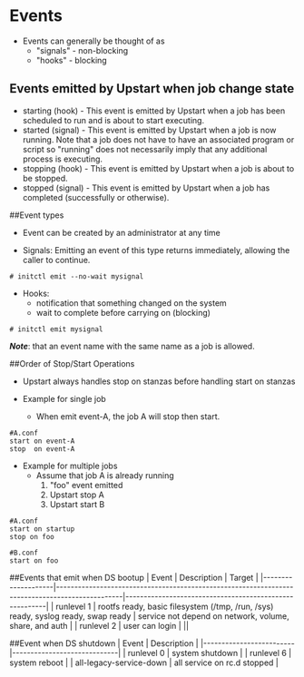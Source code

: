 # Events
* Events can generally be thought of as
    * "signals" - non-blocking
    * "hooks" - blocking

## Events emitted by Upstart when job change state
* starting (hook) - This event is emitted by Upstart when a job has been scheduled to run and is about to start executing.
* started (signal) - This event is emitted by Upstart when a job is now running. Note that a job does not have to have an associated program or script so "running" does not necessarily imply that any additional process is executing.
* stopping (hook) - This event is emitted by Upstart when a job is about to be stopped.
* stopped (signal) - This event is emitted by Upstart when a job has completed (successfully or otherwise).

##Event types
* Event can be created by an administrator at any time

* Signals: Emitting an event of this type returns immediately, allowing the caller to continue.
```
# initctl emit --no-wait mysignal
```
* Hooks:
    * notification that something changed on the system
    * wait to complete before carrying on (blocking)
```
# initctl emit mysignal
```

***Note***: that an event name with the same name as a job is allowed.

##Order of Stop/Start Operations
* Upstart always handles stop on stanzas before handling start on stanzas

* Example for single job
    * When emit event-A, the job A will stop then start.

```
#A.conf
start on event-A
stop  on event-A
```

* Example for multiple jobs
    * Assume that job A is already running
        1. "foo" event emitted
        2. Upstart stop A
        3. Upstart start B

```
#A.conf
start on startup
stop on foo
```
```
#B.conf
start on foo
```

##Events that emit when DS bootup
| Event              | Description                                                                                    | Target                                                 |
|--------------------|------------------------------------------------------------------------------------------------|--------------------------------------------------------|
| runlevel 1         | rootfs ready, basic filesystem (/tmp, /run, /sys) ready, syslog ready, swap ready              | service not depend on network, volume, share, and auth |
| runlevel 2         | user can login                                                                                 |                                                        ||

##Event when DS shutdown
| Event                   | Description                 |
|-------------------------|-----------------------------|
| runlevel 0              | system shutdown             |
| runlevel 6              | system reboot               |
| all-legacy-service-down | all service on rc.d stopped |
